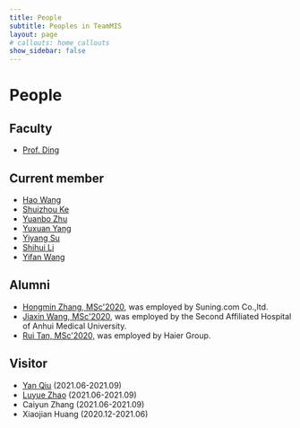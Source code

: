 ```yaml
---
title: People
subtitle: Peoples in TeamMIS
layout: page
# callouts: home_callouts
show_sidebar: false
---
```


# People

## Faculty

- [Prof. Ding](http://faculty.hfut.edu.cn/~uUFn2m/zh_CN/index.htm)

## Current member

- [Hao Wang](https://waynehfut.com/)
- [Shuizhou Ke](https://github.com/ksz-creat)
- [Yuanbo Zhu](https://github.com/xthc)
- [Yuxuan Yang](https://github.com/trigger26)
- [Yiyang Su](https://github.com/syypretend)
- [Shihui Li](https://github.com/Li0316)
- [Yifan Wang](https://github.com/Graves-2077)

## Alumni

- [Hongmin Zhang, MSc'2020,](https://github.com/Vikenmin) was employed by Suning.com Co.,ltd.
- [Jiaxin Wang, MSc'2020,](https://github.com/jiaxinshiwo) was employed by the Second Affiliated Hospital of Anhui Medical University.
- [Rui Tan, MSc'2020,](https://github.com/Terry-tr) was employed by Haier Group.


## Visitor

- [Yan Qiu](https://github.com/qyhfut) (2021.06-2021.09)
- [Luyue Zhao](https://innocentius.tech/) (2021.06-2021.09)
- Caiyun Zhang  (2021.06-2021.09)
- Xiaojian Huang (2020.12-2021.06)